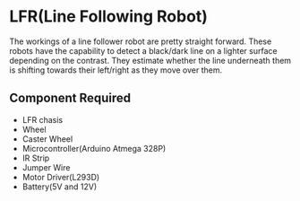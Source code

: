 # LFR(Line Following Robot)
The workings of a line follower robot are pretty straight forward. These robots have the capability to detect a black/dark line on a lighter surface depending on the contrast. They estimate whether the line underneath them is shifting towards their left/right as they move over them.

## Component Required 
+ LFR chasis
+ Wheel
+ Caster Wheel
+ Microcontroller(Arduino Atmega 328P)
+ IR Strip
+ Jumper Wire
+ Motor Driver(L293D)
+ Battery(5V and 12V)
